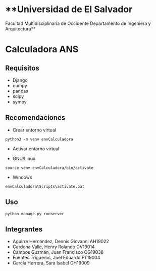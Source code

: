 # **Universidad de El Salvador 
Facultad Multidisciplinaria de Occidente 
Departamento de Ingeniera y Arquitectura**
# Calculadora ANS

## Requisitos
- Django
- numpy          
- pandas   
- scipy          
- sympy  

## Recomendaciones
- Crear entorno virtual 
```
python3 -m venv envCalculadora
```
- Activar entorno virtual
* GNU/Linux
```
source venv envCalculadora/bin/activate 
```
* Windows
```
envCalculadora\Scripts\activate.bat
```

## Uso
```
python manage.py runserver
```

## Integrantes

- Aguirre Hernández, Dennis Giovanni    AH19022
- Cardona Valle, Henry Rolando  CV19014
- Campos Guzmán, Juan Francisco CG19038
- Fuentes Trigueros, Joel Eduardo  FT19004 
- García Herrera, Sara Isabel   GH19009


